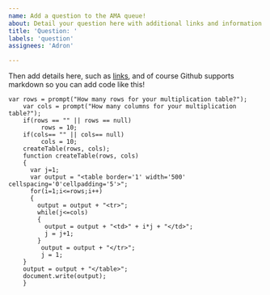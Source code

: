```yaml
---
name: Add a question to the AMA queue!
about: Detail your question here with additional links and information.
title: 'Question: '
labels: 'question'
assignees: 'Adron'

---
```

Then add details here, such as [links](https://guides.github.com/features/mastering-markdown/), and of course Github supports markdown so you can add code like this!

```
var rows = prompt("How many rows for your multiplication table?");
    var cols = prompt("How many columns for your multiplication table?");
    if(rows == "" || rows == null)
   		 rows = 10;
    if(cols== "" || cols== null)
   		 cols = 10;
    createTable(rows, cols);
    function createTable(rows, cols)
    {
      var j=1;
      var output = "<table border='1' width='500' cellspacing='0'cellpadding='5'>";
      for(i=1;i<=rows;i++)
      {
    	output = output + "<tr>";
        while(j<=cols)
        {
  		  output = output + "<td>" + i*j + "</td>";
   		  j = j+1;
   		}
   		 output = output + "</tr>";
   		 j = 1;
    }
    output = output + "</table>";
    document.write(output);
    }
```
